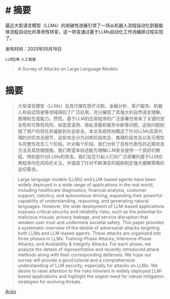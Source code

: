 # # 摘要
最近大型语言模型（LLMs）的突破性进展引领了一场从机器人流程自动化到智能体流程自动化的革命性转变，这一转变通过基于LLMs自动化工作流编排过程实现了。

发布时间：2025年05月18日

`LLM应用` `人工智能`

> A Survey of Attacks on Large Language Models

# 摘要

> 大型语言模型（LLMs）及其代理在医疗诊断、金融分析、客户服务、机器人和自动驾驶等领域得到了广泛应用，充分展现了其强大的自然语言理解、推理和生成能力。然而，基于LLM的应用程序的广泛部署也带来了关键的安全性和可靠性风险，如恶意滥用、隐私泄露和服务中断等问题，这些问题削弱了用户的信任并威胁到社会安全。本文系统性地概述了针对LLMs及其代理的对抗攻击细节，这些攻击分为训练阶段攻击、推理阶段攻击以及可用性与完整性攻击三个阶段。针对每个阶段，我们分析了具有代表性的近期攻击方法及其防御措施。我们希望本综述能为理解LLM安全提供一个良好的教程，特别是针对LLMs的攻击。我们旨在引起人们对广泛部署的基于LLM应用程序内在风险的关注，并强调了针对不断演变的威胁制定强大缓解策略的迫切需求。

> Large language models (LLMs) and LLM-based agents have been widely deployed in a wide range of applications in the real world, including healthcare diagnostics, financial analysis, customer support, robotics, and autonomous driving, expanding their powerful capability of understanding, reasoning, and generating natural languages. However, the wide deployment of LLM-based applications exposes critical security and reliability risks, such as the potential for malicious misuse, privacy leakage, and service disruption that weaken user trust and undermine societal safety. This paper provides a systematic overview of the details of adversarial attacks targeting both LLMs and LLM-based agents. These attacks are organized into three phases in LLMs: Training-Phase Attacks, Inference-Phase Attacks, and Availability & Integrity Attacks. For each phase, we analyze the details of representative and recently introduced attack methods along with their corresponding defenses. We hope our survey will provide a good tutorial and a comprehensive understanding of LLM security, especially for attacks on LLMs. We desire to raise attention to the risks inherent in widely deployed LLM-based applications and highlight the urgent need for robust mitigation strategies for evolving threats.

[Arxiv](https://arxiv.org/abs/2505.12567)